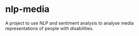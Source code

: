 # nlp-media
A project to use NLP and sentiment analysis to analyse media representations of people with disabilities.
